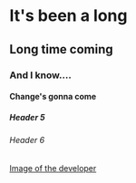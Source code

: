 # It's been a long
## Long time coming
### And I know....
#### Change's gonna come
##### Header 5
###### Header 6
[Image of the developer](https://encrypted-tbn0.gstatic.com/images?q=tbn:ANd9GcTK8UDqWxhDhM_z7NL0UqBZNYMu30oX1RAM_g&s)

